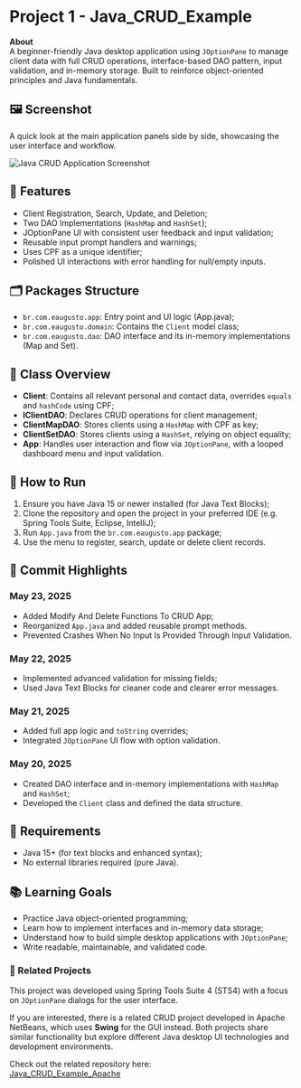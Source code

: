 <h1>Project 1 - Java_CRUD_Example</h1>
  <p>
    <strong>About</strong><br />
    A beginner-friendly Java desktop application using <code>JOptionPane</code> to manage client data with full CRUD operations, 
    interface-based DAO pattern, input validation, and in-memory storage. Built to reinforce object-oriented principles and Java fundamentals.
  </p>
<h2>🖼️ Screenshot</h2>
  <p>A quick look at the main application panels side by side, showcasing the user interface and workflow.</p>

  ![Java CRUD Application Screenshot](https://servidor-host-imagens.vercel.app/Java_CRUD_Example.jpg)
  
<h2>📌 Features</h2>
  <ul>
    <li>Client Registration, Search, Update, and Deletion;</li>
    <li>Two DAO Implementations (<code>HashMap</code> and <code>HashSet</code>);</li>
    <li>JOptionPane UI with consistent user feedback and input validation;</li>
    <li>Reusable input prompt handlers and warnings;</li>
    <li>Uses CPF as a unique identifier;</li>
    <li>Polished UI interactions with error handling for null/empty inputs.</li>
  </ul>
<h2>🗂️ Packages Structure</h2>
  <ul>
    <li><code>br.com.eaugusto.app</code>: Entry point and UI logic (App.java);</li>
    <li><code>br.com.eaugusto.domain</code>: Contains the <code>Client</code> model class;</li>
    <li><code>br.com.eaugusto.dao</code>: DAO interface and its in-memory implementations (Map and Set).</li>
  </ul>
<h2>🧩 Class Overview</h2>
  <ul>
    <li><strong>Client</strong>: Contains all relevant personal and contact data, overrides <code>equals</code> and <code>hashCode</code> using CPF;</li>
    <li><strong>IClientDAO</strong>: Declares CRUD operations for client management;</li>
    <li><strong>ClientMapDAO</strong>: Stores clients using a <code>HashMap</code> with CPF as key;</li>
    <li><strong>ClientSetDAO</strong>: Stores clients using a <code>HashSet</code>, relying on object equality;</li>
    <li><strong>App</strong>: Handles user interaction and flow via <code>JOptionPane</code>, with a looped dashboard menu and input validation.</li>
  </ul>
<h2>🚀 How to Run</h2>
  <ol>
    <li>Ensure you have Java 15 or newer installed (for Java Text Blocks);</li>
    <li>Clone the repository and open the project in your preferred IDE (e.g. Spring Tools Suite, Eclipse, IntelliJ);</li>
    <li>Run <code>App.java</code> from the <code>br.com.eaugusto.app</code> package;</li>
    <li>Use the menu to register, search, update or delete client records.</li>
  </ol>
<h2>📅 Commit Highlights</h2>
  <h3>May 23, 2025</h3>
  <ul>
    <li>Added Modify And Delete Functions To CRUD App;</li>
    <li>Reorganized <code>App.java</code> and added reusable prompt methods.</li>
    <li>Prevented Crashes When No Input Is Provided Through Input Validation.</li>
  </ul>
  <h3>May 22, 2025</h3>
  <ul>
    <li>Implemented advanced validation for missing fields;</li>
    <li>Used Java Text Blocks for cleaner code and clearer error messages.</li>
  </ul>
  <h3>May 21, 2025</h3>
  <ul>
    <li>Added full app logic and <code>toString</code> overrides;</li>
    <li>Integrated <code>JOptionPane</code> UI flow with option validation.</li>
  </ul>
  <h3>May 20, 2025</h3>
  <ul>
    <li>Created DAO interface and in-memory implementations with <code>HashMap</code> and <code>HashSet</code>;</li>
    <li>Developed the <code>Client</code> class and defined the data structure.</li>
  </ul>
<h2>📌 Requirements</h2>
  <ul>
    <li>Java 15+ (for text blocks and enhanced syntax);</li>
    <li>No external libraries required (pure Java).</li>
  </ul>
<h2>📚 Learning Goals</h2>
  <ul>
    <li>Practice Java object-oriented programming;</li>
    <li>Learn how to implement interfaces and in-memory data storage;</li>
    <li>Understand how to build simple desktop applications with <code>JOptionPane</code>;</li>
    <li>Write readable, maintainable, and validated code.</li>
  </ul>
<h3>🔗 Related Projects</h3>
  <p>This project was developed using Spring Tools Suite 4 (STS4) with a focus on <code>JOptionPane</code> dialogs for the user interface.</p>
  <p>If you are interested, there is a related CRUD project developed in Apache NetBeans, which uses <strong>Swing</strong> for the GUI instead. Both projects share similar functionality but explore different Java desktop UI technologies and development environments.</p>
  <p>Check out the related repository here:<br>
  <a href="https://github.com/AsrielDreemurrGM/Java_CRUD_Example_Apache" target="_blank" rel="noopener noreferrer">Java_CRUD_Example_Apache</a></p>

